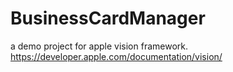 # BusinessCardManager
a demo project for apple vision framework.
https://developer.apple.com/documentation/vision/
